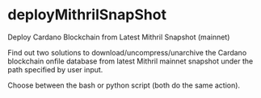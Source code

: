 # deployMithrilSnapShot
Deploy Cardano Blockchain from Latest Mithril Snapshot (mainnet)

Find out two solutions to download/uncompress/unarchive the Cardano blockchain onfile database from latest Mithril mainnet snapshot
under the path specified by user input.

Choose between the bash or python script (both do the same action).
